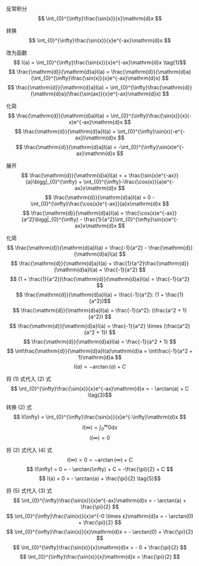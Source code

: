 反常积分
$$ \int_{0}^{\infty}\frac{\sin(x)}{x}\mathrm{d}x $$

转换
$$ \int_{0}^{\infty}\frac{\sin(x)}{x}e^{-ax}\mathrm{d}x $$

改为函数
$$ I(a) = \int_{0}^{\infty}\frac{\sin(x)}{x}e^{-ax}\mathrm{d}x \tag{1}$$
$$ \frac{\mathrm{d}}{\mathrm{d}a}I(a) = \frac{\mathrm{d}}{\mathrm{d}a}(\int_{0}^{\infty}\frac{\sin(x)}{x}e^{-ax}\mathrm{d}x) $$
$$ \frac{\mathrm{d}}{\mathrm{d}a}I(a) = \int_{0}^{\infty}\frac{\mathrm{d}}{\mathrm{d}a}(\frac{\sin(ax)}{x}e^{-ax}\mathrm{d}x) $$

化简
$$ \frac{\mathrm{d}}{\mathrm{d}a}I(a) = \int_{0}^{\infty}\frac{\sin(x)}{x}(-x)e^{-ax}\mathrm{d}x $$
$$ \frac{\mathrm{d}}{\mathrm{d}a}I(a) = \int_{0}^{\infty}\sin(x)(-e^{-ax})\mathrm{d}x $$
$$ \frac{\mathrm{d}}{\mathrm{d}a}I(a) = -\int_{0}^{\infty}\sin(x)e^{-ax}\mathrm{d}x $$

展开
$$ \frac{\mathrm{d}}{\mathrm{d}a}I(a) = + \frac{\sin(x)e^{-ax}}{a}\bigg|_{0}^{\infty} + \int_{0}^{\infty}-\frac{\cos(x)}{a}e^{-ax}x\mathrm{d}x $$
$$ \frac{\mathrm{d}}{\mathrm{d}a}I(a) = 0 - \int_{0}^{\infty}\frac{\cos(x)e^{-ax}}{a}x\mathrm{d}x $$
$$ \frac{\mathrm{d}}{\mathrm{d}a}I(a) = \frac{\cos(x)e^{-ax}}{a^2}\bigg|_{0}^{\infty} - \frac{1}{a^2}\int_{0}^{\infty}\sin(x)e^{-ax}x\mathrm{d}x $$

化简
$$ \frac{\mathrm{d}}{\mathrm{d}a}I(a) = \frac{-1}{a^2} - \frac{\mathrm{d}}{\mathrm{d}a}I(a) $$
$$ \frac{\mathrm{d}}{\mathrm{d}a}I(a) + \frac{1}{a^2}\frac{\mathrm{d}}{\mathrm{d}a}I(a) = \frac{-1}{a^2} $$
$$ (1 + \frac{1}{a^2})\frac{\mathrm{d}}{\mathrm{d}a}I(a) = \frac{-1}{a^2} $$
$$ \frac{\mathrm{d}}{\mathrm{d}a}I(a) = \frac{-1}{a^2}: (1 + \frac{1}{a^2})$$
$$ \frac{\mathrm{d}}{\mathrm{d}a}I(a) = \frac{-1}{a^2}: (\frac{a^2 + 1}{a^2}) $$
$$ \frac{\mathrm{d}}{\mathrm{d}a}I(a) = \frac{-1}{a^2} \times (\frac{a^2}{a^2 + 1}) $$
$$ \frac{\mathrm{d}}{\mathrm{d}a}I(a) = \frac{-1}{a^2 + 1} $$
$$ \int\frac{\mathrm{d}}{\mathrm{d}a}I(a)\mathrm{d}a = \int\frac{-1}{a^2 + 1}\mathrm{d}a $$
$$ I(a) = - \arctan(a) + C \tag{2} $$

将 (1) 式代入 (2) 式
$$ \int_{0}^{\infty}\frac{\sin(x)}{x}e^{-ax}\mathrm{d}x = - \arctan(a) + C \tag{3}$$

转换 (2) 式
$$ I(\infty) = \int_{0}^{\infty}\frac{\sin(x)}{x}e^{-\infty}\mathrm{d}x $$
$$ I(\infty) = \int_{0}^{\infty}0\mathrm{d}x $$
$$ I(\infty) = 0 \tag{4}$$

将 (2) 式代入 (4) 式
$$ I(\infty) = 0 = - \arctan(\infty) + C $$
$$ I(\infty) = 0 = - \arctan(\infty) + C = -\frac{\pi}{2} + C $$
$$ I(a) = 0 = - \arctan(a) + \frac{\pi}{2} \tag{5}$$

将 (5) 式代入 (3) 式
$$ \int_{0}^{\infty}\frac{\sin(x)}{x}e^{-ax}\mathrm{d}x = - \arctan(a) + \frac{\pi}{2} $$
$$ \int_{0}^{\infty}\frac{\sin(x)}{x}e^{-0 \times x}\mathrm{d}x = - \arctan(0) + \frac{\pi}{2} $$
$$ \int_{0}^{\infty}\frac{\sin(x)}{x}\mathrm{d}x = - \arctan(0) + \frac{\pi}{2} $$
$$ \int_{0}^{\infty}\frac{\sin(x)}{x}\mathrm{d}x = - 0 + \frac{\pi}{2} $$
$$ \int_{0}^{\infty}\frac{\sin(x)}{x}\mathrm{d}x = \frac{\pi}{2} $$
